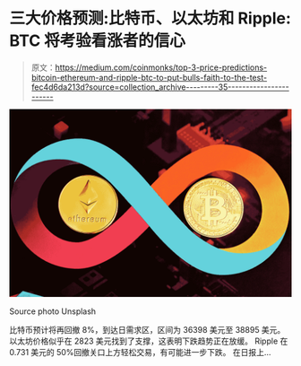 # 三大价格预测:比特币、以太坊和 Ripple: BTC 将考验看涨者的信心

> 原文：<https://medium.com/coinmonks/top-3-price-predictions-bitcoin-ethereum-and-ripple-btc-to-put-bulls-faith-to-the-test-fec4d6da213d?source=collection_archive---------35----------------------->

![](img/d4c6947b27fc46d45bd664c467eee0fb.png)

Source photo Unsplash

比特币预计将再回撤 8%，到达日需求区，区间为 36398 美元至 38895 美元。以太坊价格似乎在 2823 美元找到了支撑，这表明下跌趋势正在放缓。
Ripple 在 0.731 美元的 50%回撤关口上方轻松交易，有可能进一步下跌。
在日报上…